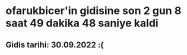 # ofarukbicer'in gidisine son 2 gun 8 saat 49 dakika 48 saniye kaldi

## Gidis tarihi: 30.09.2022 :(